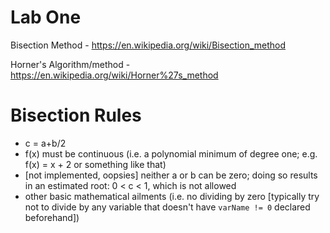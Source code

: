 Lab One
========

Bisection Method - https://en.wikipedia.org/wiki/Bisection_method

Horner's Algorithm/method - https://en.wikipedia.org/wiki/Horner%27s_method

Bisection Rules
===============

* c = a+b/2
* f(x) must be continuous (i.e. a polynomial minimum of degree one; e.g. f(x) = x + 2 or something like that)
* [not implemented, oopsies] neither a or b can be zero; doing so results in an estimated root: 0 < c < 1, which is not allowed
* other basic mathematical ailments (i.e. no dividing by zero [typically try not to divide by any variable that doesn't have `varName != 0` declared beforehand])
